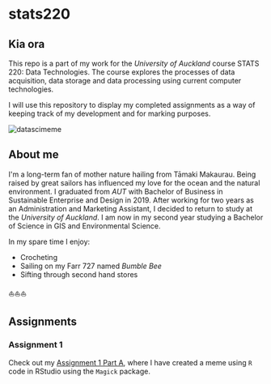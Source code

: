 # stats220

## Kia ora 

This repo is a part of my work for the *University of Auckland* course STATS 220: Data Technologies. The course explores the processes of data acquisition, data storage and data processing using current computer technologies. 

I will use this repository to display my completed assignments as a way of keeping track of my development and for marking purposes.

![datascimeme](https://cdn.someecards.com/someecards/usercards/i-just-installed-rstudio-im-a-data-scientist-now-ebc6a.png)

## About me
I'm a long-term fan of mother nature hailing from Tāmaki Makaurau. Being raised by great sailors has influenced my love for the ocean and the natural environment. I graduated from *AUT* with Bachelor of Business in Sustainable Enterprise and Design in 2019. After working for two years as an Administration and Marketing Assistant, I decided to return to study at the *University of Auckland*. I am now in my second year studying a Bachelor of Science in GIS and Environmental Science. 

In my spare time I enjoy: 
* Crocheting 
* Sailing on my Farr 727 named *Bumble Bee*
* Sifting through second hand stores

⛵⛵⛵

## Assignments

### Assignment 1
Check out my [Assignment 1 Part A](https://laura-read.github.io/stats220/), where I have created a meme using `R` code in RStudio using the `Magick` package. 

